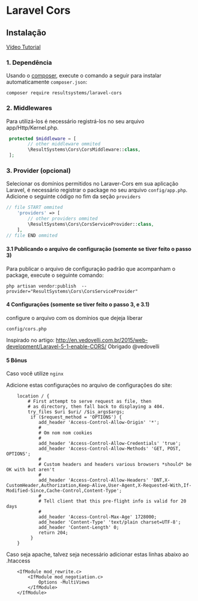 # Laravel Cors

## Instalação

[Vídeo Tutorial](https://youtu.be/6vBSI4Dz63c)

### 1. Dependência

Usando o <a href="https://getcomposer.org/" target="_blank">composer</a>, execute o comando a seguir para instalar automaticamente `composer.json`:

```shell
composer require resultsystems/laravel-cors
```

### 2. Middlewares
Para utilizá-los é necessário registrá-los no seu arquivo app/Http/Kernel.php.

```php
 protected $middleware = [
        // other middleware ommited
    	\ResultSystems\Cors\CorsMiddleware::class,
 ];
```

### 3. Provider (opcional)

Selecionar os domínios permitidos no Laraver-Cors em sua aplicação Laravel, é necessário registrar o package no seu arquivo `config/app.php`. Adicione o seguinte código no fim da seção `providers`

```php
// file START ommited
    'providers' => [
        // other providers ommited
        \ResultSystems\Cors\CorsServiceProvider::class,
    ],
// file END ommited
```

#### 3.1 Publicando o arquivo de configuração (somente se tiver feito o passo 3)

Para publicar o arquivo de configuração padrão que acompanham o package, execute o seguinte comando:

```shell
php artisan vendor:publish  --provider="ResultSystems\Cors\CorsServiceProvider"
```


#### 4 Configurações (somente se tiver feito o passo 3, e 3.1)

configure o arquivo com os domínios que dejeja liberar

`config/cors.php`

Inspirado no artigo: http://en.vedovelli.com.br/2015/web-development/Laravel-5-1-enable-CORS/
Obrigado @vedovelli

#### 5 Bônus

Caso você utilize `nginx`

Adicione estas configurações no arquivo de configurações do site:
```
	location / {
		# First attempt to serve request as file, then
		# as directory, then fall back to displaying a 404.
		try_files $uri $uri/ /$is_args$args;
	     if ($request_method = 'OPTIONS') {
	        add_header 'Access-Control-Allow-Origin' '*';
	        #
	        # Om nom nom cookies
	        #
	        add_header 'Access-Control-Allow-Credentials' 'true';
	        add_header 'Access-Control-Allow-Methods' 'GET, POST, OPTIONS';
	        #
	        # Custom headers and headers various browsers *should* be OK with but aren't
	        #
	        add_header 'Access-Control-Allow-Headers' 'DNT,X-CustomHeader,Authorization,Keep-Alive,User-Agent,X-Requested-With,If-Modified-Since,Cache-Control,Content-Type';
	        #
	        # Tell client that this pre-flight info is valid for 20 days
	        #
	        add_header 'Access-Control-Max-Age' 1728000;
	        add_header 'Content-Type' 'text/plain charset=UTF-8';
	        add_header 'Content-Length' 0;
	        return 204;
	     }
	}
```

Caso seja apache, talvez seja necessário adicionar estas linhas abaixo ao .htaccess
```
    <IfModule mod_rewrite.c>
        <IfModule mod_negotiation.c>
            Options -MultiViews
        </IfModule>
    </IfModule>
```

